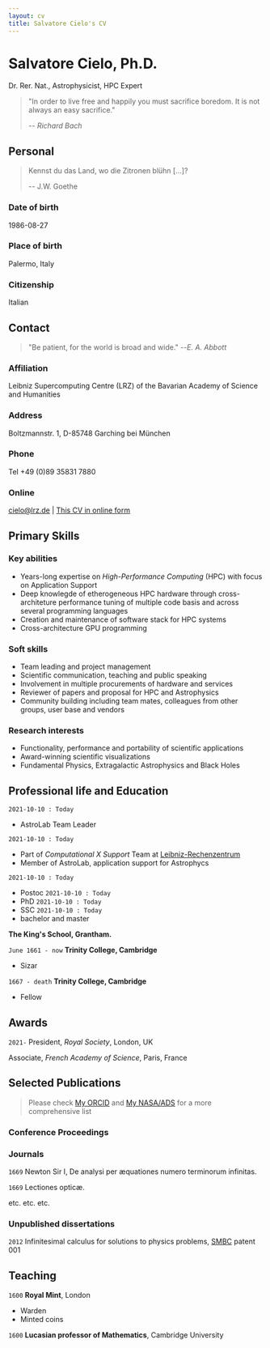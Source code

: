```yaml
---
layout: cv
title: Salvatore Cielo's CV
---
```

# Salvatore Cielo, Ph.D.
Dr. Rer. Nat., Astrophysicist, HPC Expert
>  "In order to live free and happily
>   you must sacrifice boredom. 
>   It is not always an easy sacrifice."
> 
>   -- <cite>_Richard Bach_</cite>

## Personal
> Kennst du das Land, wo die Zitronen blühn [...]?
> 
> -- J.W. Goethe

### Date of birth 
1986-08-27

### Place of birth
Palermo, Italy

### Citizenship
Italian

## Contact 
> "Be patient, for the world is broad and wide."
>   --_E. A. Abbott_

### Affiliation
Leibniz Supercomputing Centre (LRZ) of the Bavarian Academy of Science and Humanities

### Address
Boltzmannstr. 1, D-85748 Garching bei München

### Phone
Tel +49 (0)89 35831 7880

### Online
<div id="webaddress">
<a href="cielo@lrz.de">cielo@lrz.de</a>
| <a href="https://sacielo.github.io/markdown-cv/"> This CV in online form </a>
</div>

## Primary Skills
### Key abilities
- Years-long expertise on _High-Performance Computing_ (HPC) with focus on Application Support
- Deep knowlegde of etherogeneous HPC hardware through cross-architeture performance tuning of multiple code basis and across several programming languages
- Creation and maintenance of software stack for HPC systems
- Cross-architecture GPU programming
  
### Soft skills
- Team leading and project management
- Scientific communication, teaching and public speaking
- Involvement in multiple procurements of hardware and services
- Reviewer of papers and proposal for HPC and Astrophysics
- Community building including team mates, colleagues from other groups, user base and vendors

### Research interests
- Functionality, performance and portability of scientific applications
- Award-winning scientific visualizations
- Fundamental Physics, Extragalactic Astrophysics and Black Holes

## Professional life and Education 
`2021-10-10 : Today`
- AstroLab Team Leader

`2021-10-10 : Today`
- Part of _Computational X Support_ Team at [Leibniz-Rechenzentrum](https://www.lrz.de/)
- Member of AstroLab, application support for Astrophycs
  
`2021-10-10 : Today`
- Postoc
`2021-10-10 : Today`
- PhD 
`2021-10-10 : Today`
- SSC
`2021-10-10 : Today`
- bachelor and master



__The King's School, Grantham.__

`June 1661 - now`
__Trinity College, Cambridge__

- Sizar

`1667 - death`
__Trinity College, Cambridge__

- Fellow

## Awards

`2021-`
President, *Royal Society*, London, UK

Associate, *French Academy of Science*, Paris, France

## Selected Publications

> Please check [My ORCID](https://orcid.org/my-orcid?orcid=0000-0002-2019-8187)  and 
> [My NASA/ADS](https://ui.adsabs.harvard.edu/search/q=author%3A%22Cielo%2C%20Salvatore%22&sort=date%20desc%2C%20bibcode%20desc&p_=0)
> for a more comprehensive list

### Conference Proceedings

### Journals

`1669`
Newton Sir I, De analysi per æquationes numero terminorum infinitas. 

`1669`
Lectiones opticæ.

etc. etc. etc.

### Unpublished dissertations

`2012`
Infinitesimal calculus for solutions to physics problems, [SMBC](http://www.techdirt.com/articles/20121011/09312820678/if-patents-had-been-around-time-newton.shtml) patent 001


## Teaching 

`1600`
__Royal Mint__, London

- Warden
- Minted coins

`1600`
__Lucasian professor of Mathematics__, Cambridge University



<!-- ### Footer

Last updated: May 2013 -->


